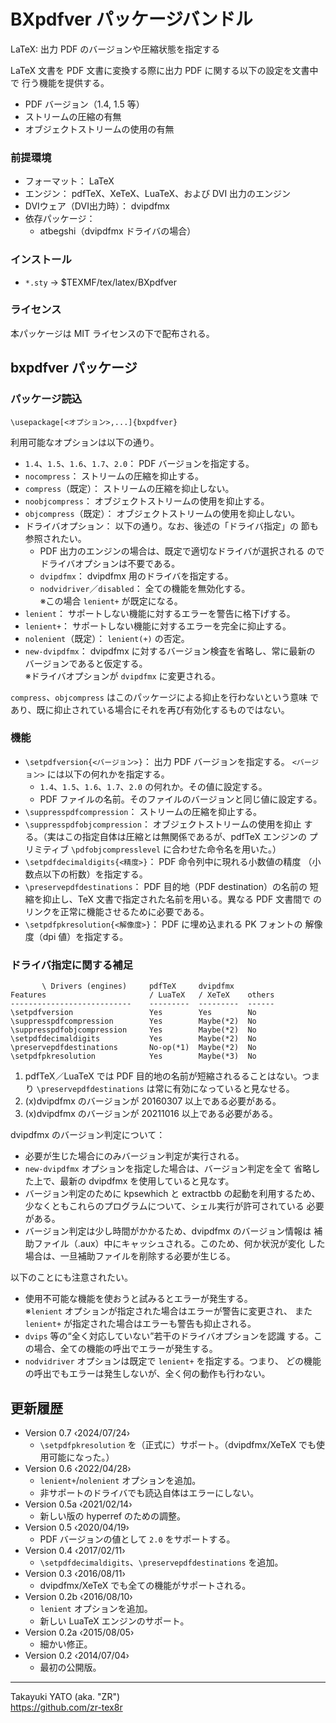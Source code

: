 BXpdfver パッケージバンドル
===========================

LaTeX: 出力 PDF のバージョンや圧縮状態を指定する

LaTeX 文書を PDF 文書に変換する際に出力 PDF に関する以下の設定を文書中で
行う機能を提供する。

  * PDF バージョン（1.4, 1.5 等）
  * ストリームの圧縮の有無
  * オブジェクトストリームの使用の有無

### 前提環境

  * フォーマット： LaTeX
  * エンジン： pdfTeX、XeTeX、LuaTeX、および DVI 出力のエンジン
  * DVIウェア（DVI出力時）： dvipdfmx
  * 依存パッケージ：
      - atbegshi（dvipdfmx ドライバの場合）

### インストール

  - `*.sty` → $TEXMF/tex/latex/BXpdfver

### ライセンス

本パッケージは MIT ライセンスの下で配布される。


bxpdfver パッケージ
-------------------

### パッケージ読込

    \usepackage[<オプション>,...]{bxpdfver}

利用可能なオプションは以下の通り。

  * `1.4`、`1.5`、`1.6`、`1.7`、`2.0`： PDF バージョンを指定する。
  * `nocompress`： ストリームの圧縮を抑止する。
  * `compress`（既定）： ストリームの圧縮を抑止しない。
  * `noobjcompress`： オブジェクトストリームの使用を抑止する。
  * `objcompress`（既定）： オブジェクトストリームの使用を抑止しない。
  * ドライバオプション： 以下の通り。なお、後述の「ドライバ指定」の
    節も参照されたい。
      + PDF 出力のエンジンの場合は、既定で適切なドライバが選択される
        のでドライバオプションは不要である。
      + `dvipdfmx`： dvipdfmx 用のドライバを指定する。
      + `nodvidriver`／`disabled`： 全ての機能を無効化する。  
        ※この場合 `lenient+` が既定になる。
  * `lenient`： サポートしない機能に対するエラーを警告に格下げする。
  * `lenient+`： サポートしない機能に対するエラーを完全に抑止する。
  * `nolenient`（既定）： `lenient(+)` の否定。  
  * `new-dvipdfmx`： dvipdfmx に対するバージョン検査を省略し、常に最新の
    バージョンであると仮定する。  
    ※ドライバオプションが `dvipdfmx` に変更される。

`compress`、`objcompress` はこのパッケージによる抑止を行わないという意味
であり、既に抑止されている場合にそれを再び有効化するものではない。

### 機能

  * `\setpdfversion{<バージョン>}`： 出力 PDF バージョンを指定する。
    `<バージョン>` には以下の何れかを指定する。
      + `1.4`、`1.5`、`1.6`、`1.7`、`2.0` の何れか。その値に設定する。
      + PDF ファイルの名前。そのファイルのバージョンと同じ値に設定する。
  * `\suppresspdfcompression`： ストリームの圧縮を抑止する。
  * `\suppresspdfobjcompression`： オブジェクトストリームの使用を抑止
    する。（実はこの指定自体は圧縮とは無関係であるが、pdfTeX エンジンの
    プリミティブ `\pdfobjcompresslevel` に合わせた命令名を用いた。）
  * `\setpdfdecimaldigits{<精度>}`： PDF 命令列中に現れる小数値の精度
    （小数点以下の桁数）を指定する。
  * `\preservepdfdestinations`： PDF 目的地（PDF destination）の名前の
    短縮を抑止し、TeX 文書で指定された名前を用いる。異なる PDF 文書間で
    のリンクを正常に機能させるために必要である。
  * `\setpdfpkresolution{<解像度>}`： PDF に埋め込まれる PK フォントの
    解像度（dpi 値）を指定する。

### ドライバ指定に関する補足

           \ Drivers (engines)     pdfTeX     dvipdfmx
    Features                       / LuaTeX   / XeTeX    others
    ---------------------------    ---------  ---------  ------
    \setpdfversion                 Yes        Yes        No
    \suppresspdfcompression        Yes        Maybe(*2)  No
    \suppresspdfobjcompression     Yes        Maybe(*2)  No
    \setpdfdecimaldigits           Yes        Maybe(*2)  No
    \preservepdfdestinations       No-op(*1)  Maybe(*2)  No
    \setpdfpkresolution            Yes        Maybe(*3)  No

 1. pdfTeX／LuaTeX では PDF 目的地の名前が短縮されるることはない。つまり
    `\preservepdfdestinations` は常に有効になっていると見なせる。
 2. (x)dvipdfmx のバージョンが 20160307 以上である必要がある。
 3. (x)dvipdfmx のバージョンが 20211016 以上である必要がある。

dvipdfmx のバージョン判定について：

  - 必要が生じた場合にのみバージョン判定が実行される。
  - `new-dvipdfmx` オプションを指定した場合は、バージョン判定を全て
    省略した上で、最新の dvipdfmx を使用していると見なす。
  - バージョン判定のために kpsewhich と extractbb の起動を利用するため、
    少なくともこれらのプログラムについて、シェル実行が許可されている
    必要がある。
  - バージョン判定は少し時間がかかるため、dvipdfmx のバージョン情報は
    補助ファイル（.aux）中にキャッシュされる。このため、何か状況が変化
    した場合は、一旦補助ファイルを削除する必要が生じる。

以下のことにも注意されたい。

  * 使用不可能な機能を使おうと試みるとエラーが発生する。  
    ※`lenient` オプションが指定された場合はエラーが警告に変更され、
    また `lenient+` が指定された場合はエラーも警告も抑止される。
  * `dvips` 等の“全く対応していない”若干のドライバオプションを認識
    する。この場合、全ての機能の呼出でエラーが発生する。
  * `nodvidriver` オプションは既定で `lenient+` を指定する。つまり、
    どの機能の呼出でもエラーは発生しないが、全く何の動作も行わない。


更新履歴
--------

  * Version 0.7  ‹2024/07/24›
      - `\setpdfpkresolution` を（正式に）サポート。（dvipdfmx/XeTeX
        でも使用可能になった。）
  * Version 0.6  ‹2022/04/28›
      - `lenient+`/`nolenient` オプションを追加。
      - 非サポートのドライバでも読込自体はエラーにしない。
  * Version 0.5a ‹2021/02/14›
      - 新しい版の hyperref のための調整。
  * Version 0.5  ‹2020/04/19›
      - PDF バージョンの値として `2.0` をサポートする。
  * Version 0.4  ‹2017/02/11›
      - `\setpdfdecimaldigits`、`\preservepdfdestinations` を追加。
  * Version 0.3  ‹2016/08/11›
      - dvipdfmx/XeTeX でも全ての機能がサポートされる。
  * Version 0.2b ‹2016/08/10›
      - `lenient` オプションを追加。
      - 新しい LuaTeX エンジンのサポート。
  * Version 0.2a ‹2015/08/05›
      - 細かい修正。
  * Version 0.2  ‹2014/07/04›
      - 最初の公開版。

--------------------
Takayuki YATO (aka. "ZR")  
https://github.com/zr-tex8r
